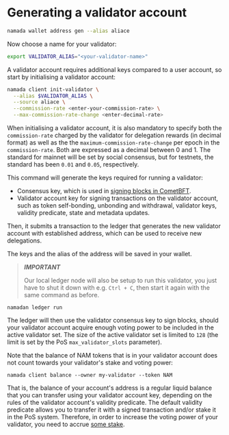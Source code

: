 # Generating a validator account

```bash
namada wallet address gen --alias aliace
```

Now choose a name for your validator:

```bash
export VALIDATOR_ALIAS="<your-validator-name>"
```

A validator account requires additional keys compared to a user account, so start by initialising a validator account:

```bash
namada client init-validator \
  --alias $VALIDATOR_ALIAS \
  --source aliace \
  --commission-rate <enter-your-commission-rate> \
  --max-commission-rate-change <enter-decimal-rate>
```

When initialising a validator account, it is also mandatory to specify both the `commission-rate` charged by the validator for delegation rewards (in decimal format) as well as the the `maximum-commission-rate-change` per epoch in the `commission-rate`. Both are expressed as a decimal between 0 and 1. The standard for mainnet will be set by social consensus, but for testnets, the standard has been `0.01` and `0.05`, respectively. 

This command will generate the keys required for running a validator:

- Consensus key, which is used in [signing blocks in CometBFT](https://docs.cometbft.com/v0.37/core/validators#validator-keys).
- Validator account key for signing transactions on the validator account, such as token self-bonding, unbonding and withdrawal, validator keys, validity predicate, state and metadata updates.

Then, it submits a transaction to the ledger that generates the new validator account with established address, which can be used to receive new delegations.

The keys and the alias of the address will be saved in your wallet. 

> ***IMPORTANT***
>
> Our local ledger node will also be setup to run this validator, you just have to shut it down with e.g. `Ctrl + C`, then start it again with the same command as before.

```shell
namadan ledger run
```

The ledger will then use the validator consensus key to sign blocks, should your validator account acquire enough voting power to be included in the active validator set. The size of the active validator set is limited to `128` (the limit is set by the PoS `max_validator_slots` parameter).

Note that the balance of NAM tokens that is in your validator account does not count towards your validator's stake and voting power:

```shell
namada client balance --owner my-validator --token NAM
```

That is, the balance of your account's address is a regular liquid balance that you can transfer using your validator account key, depending on the rules of the validator account's validity predicate. The default validity predicate allows you to transfer it with a signed transaction and/or stake it in the PoS system. Therefore, in order to increase the voting power of your validator, you need to accrue [some stake](./staking.md).

